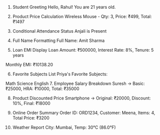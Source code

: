 1. Student Greeting
Hello, Rahul! You are 21 years old.

2. Product Price Calculation
Wireless Mouse - Qty: 3, Price: ₹499, Total: ₹1497

3. Conditional Attendance Status
Anjali is Present

4. Full Name Formatting
Full Name: Amit Sharma

5. Loan EMI Display
Loan Amount: ₹500000, Interest Rate: 8%, Tenure: 5 years

Monthly EMI: ₹10138.20

6. Favorite Subjects List
Priya's Favorite Subjects:

Math
Science
English
7. Employee Salary Breakdown
Suresh → Basic: ₹25000, HRA: ₹10000, Total: ₹35000

8. Product Discounted Price
Smartphone → Original: ₹20000, Discount: 10%, Final: ₹18000

9. Online Order Summary
Order ID: ORD1234, Customer: Meena, Items: 4, Total Price: ₹3200

10. Weather Report
City: Mumbai, Temp: 30°C (86.0°F)
